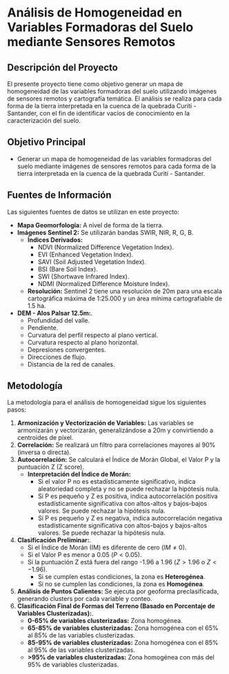 # Análisis de Homogeneidad en Variables Formadoras del Suelo mediante Sensores Remotos

## Descripción del Proyecto

El presente proyecto tiene como objetivo generar un mapa de homogeneidad de las variables formadoras del suelo utilizando imágenes de sensores remotos y cartografía temática. El análisis se realiza para cada forma de la tierra interpretada en la cuenca de la quebrada Curití - Santander, con el fin de identificar vacíos de conocimiento en la caracterización del suelo.

## Objetivo Principal

* Generar un mapa de homogeneidad de las variables formadoras del suelo mediante imágenes de sensores remotos para cada forma de la tierra interpretada en la cuenca de la quebrada Curití - Santander.

## Fuentes de Información

Las siguientes fuentes de datos se utilizan en este proyecto:

* **Mapa Geomorfología:** A nivel de forma de la tierra.
* **Imágenes Sentinel 2:** Se utilizarán bandas SWIR, NIR, R, G, B.
    * **Índices Derivados:**
        * NDVI (Normalized Difference Vegetation Index).
        * EVI (Enhanced Vegetation Index).
        * SAVI (Soil Adjusted Vegetation Index).
        * BSI (Bare Soil Index).
        * SWI (Shortwave Infrared Index).
        * NDMI (Normalized Difference Moisture Index).
    * **Resolución:** Sentinel 2 tiene una resolución de 20m para una escala cartográfica máxima de 1:25.000 y un área mínima cartografiable de 1.5 ha.
* **DEM - Alos Palsar 12.5m:**.
    * Profundidad del valle.
    * Pendiente.
    * Curvatura del perfil respecto al plano vertical.
    * Curvatura respecto al plano horizontal.
    * Depresiones convergentes.
    * Direcciones de flujo.
    * Distancia de la red de canales.

## Metodología

La metodología para el análisis de homogeneidad sigue los siguientes pasos:

1.  **Armonización y Vectorización de Variables:** Las variables se armonizarán y vectorizarán, generalizándose a 20m y convirtiendo a centroides de píxel.
2.  **Correlación:** Se realizará un filtro para correlaciones mayores al 90% (inversa o directa).
3.  **Autocorrelación:** Se calculará el Índice de Morán Global, el Valor P y la puntuación Z (Z score).
    * **Interpretación del Índice de Morán:**
        * Si el valor P no es estadísticamente significativo, indica aleatoriedad completa y no se puede rechazar la hipótesis nula.
        * Si P es pequeño y Z es positiva, indica autocorrelación positiva estadísticamente significativa con altos-altos y bajos-bajos valores. Se puede rechazar la hipótesis nula.
        * Si P es pequeño y Z es negativa, indica autocorrelación negativa estadísticamente significativa con altos-bajos y bajos-altos valores. Se puede rechazar la hipótesis nula.
4.  **Clasificación Preliminar:**.
    * Si el Índice de Morán (IM) es diferente de cero ($IM \neq 0$).
    * Si el Valor P es menor a 0.05 ($P < 0.05$).
    * Si la puntuación Z está fuera del rango -1.96 a 1.96 ($Z > 1.96$ o $Z < -1.96$).
        * Si se cumplen estas condiciones, la zona es **Heterogénea**.
        * Si no se cumplen las condiciones, la zona es **Homogénea**.
5.  **Análisis de Puntos Calientes:** Se ejecuta por geoforma preclasificada, generando clusters por cada variable y conteo.
6.  **Clasificación Final de Formas del Terreno (Basado en Porcentaje de Variables Clusterizadas):**.
    * **0-65% de variables clusterizadas:** Zona homogénea.
    * **65-85% de variables clusterizadas:** Zona homogénea con el 65% al 85% de las variables clusterizadas.
    * **85-95% de variables clusterizadas:** Zona homogénea con el 85% al 95% de las variables clusterizadas.
    * **>95% de variables clusterizadas:** Zona homogénea con más del 95% de variables clusterizadas.